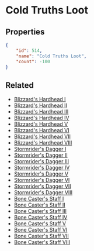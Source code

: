 # Cold Truths Loot

<no description available>

## Properties

```json
{
    "id": 514,
    "name": "Cold Truths Loot",
    "count": -100
}
```

## Related

- [Blizzard's Hardhead I](../items/16317-blizzard-s-hardhead-i.md)
- [Blizzard's Hardhead II](../items/16318-blizzard-s-hardhead-ii.md)
- [Blizzard's Hardhead III](../items/16319-blizzard-s-hardhead-iii.md)
- [Blizzard's Hardhead IV](../items/16320-blizzard-s-hardhead-iv.md)
- [Blizzard's Hardhead V](../items/16321-blizzard-s-hardhead-v.md)
- [Blizzard's Hardhead VI](../items/16322-blizzard-s-hardhead-vi.md)
- [Blizzard's Hardhead VII](../items/16323-blizzard-s-hardhead-vii.md)
- [Blizzard's Hardhead VIII](../items/16324-blizzard-s-hardhead-viii.md)
- [Stormrider's Dagger I](../items/16325-stormrider-s-dagger-i.md)
- [Stormrider's Dagger II](../items/16326-stormrider-s-dagger-ii.md)
- [Stormrider's Dagger III](../items/16327-stormrider-s-dagger-iii.md)
- [Stormrider's Dagger IV](../items/16328-stormrider-s-dagger-iv.md)
- [Stormrider's Dagger V](../items/16329-stormrider-s-dagger-v.md)
- [Stormrider's Dagger VI](../items/16330-stormrider-s-dagger-vi.md)
- [Stormrider's Dagger VII](../items/16331-stormrider-s-dagger-vii.md)
- [Stormrider's Dagger VIII](../items/16332-stormrider-s-dagger-viii.md)
- [Bone Caster's Staff I](../items/16333-bone-caster-s-staff-i.md)
- [Bone Caster's Staff II](../items/16334-bone-caster-s-staff-ii.md)
- [Bone Caster's Staff III](../items/16335-bone-caster-s-staff-iii.md)
- [Bone Caster's Staff IV](../items/16336-bone-caster-s-staff-iv.md)
- [Bone Caster's Staff V](../items/16337-bone-caster-s-staff-v.md)
- [Bone Caster's Staff VI](../items/16338-bone-caster-s-staff-vi.md)
- [Bone Caster's Staff VII](../items/16339-bone-caster-s-staff-vii.md)
- [Bone Caster's Staff VIII](../items/16340-bone-caster-s-staff-viii.md)

